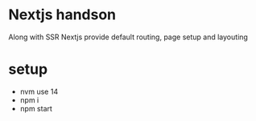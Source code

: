 # Nextjs handson
Along with SSR 
Nextjs provide default routing, page setup and layouting

# setup
- nvm use 14
- npm i
- npm start
